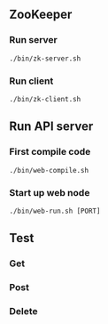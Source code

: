 ## ZooKeeper

### Run server

`./bin/zk-server.sh`

### Run client

`./bin/zk-client.sh`

## Run API server

### First compile code

`./bin/web-compile.sh`

### Start up web node

`./bin/web-run.sh [PORT]`

## Test

### Get

### Post

### Delete
